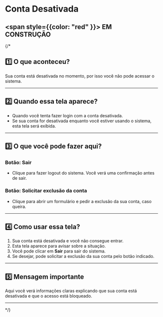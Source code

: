 #  Conta Desativada

##  <span style={{color: "red" }}>  EM CONSTRUÇÃO </span>

{/*

## 1️⃣ O que aconteceu?
Sua conta está desativada no momento, por isso você não pode acessar o sistema.

---

## 2️⃣ Quando essa tela aparece? 
- Quando você tenta fazer login com a conta desativada.  
- Se sua conta for desativada enquanto você estiver usando o sistema, esta tela será exibida.

---

## 3️⃣ O que você pode fazer aqui?

### Botão: Sair  
- Clique para fazer logout do sistema. Você verá uma confirmação antes de sair.

### Botão: Solicitar exclusão da conta  
- Clique para abrir um formulário e pedir a exclusão da sua conta, caso queira.

---

## 4️⃣ Como usar essa tela?

1. Sua conta está desativada e você não consegue entrar.  
2. Esta tela aparece para avisar sobre a situação.  
3. Você pode clicar em **Sair** para sair do sistema.  
4. Se desejar, pode solicitar a exclusão da sua conta pelo botão indicado.

---

## 5️⃣ Mensagem importante

Aqui você verá informações claras explicando que sua conta está desativada e que o acesso está bloqueado.

---
*/}
